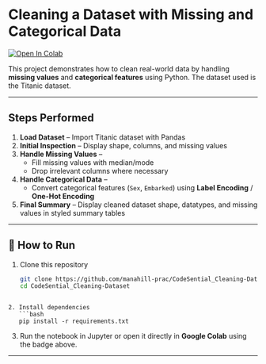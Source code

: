 # Cleaning a Dataset with Missing and Categorical Data 

[![Open In Colab](https://colab.research.google.com/assets/colab-badge.svg)](https://colab.research.google.com/github/manahill-prac/CodeSential_Cleaning-Dataset/blob/main/Task02_Clean_Dataset.ipynb)

 This project demonstrates how to clean real-world data by handling **missing values** and **categorical features** using Python. The dataset used is the Titanic dataset.  

---

##  Steps Performed
1. **Load Dataset** – Import Titanic dataset with Pandas  
2. **Initial Inspection** – Display shape, columns, and missing values  
3. **Handle Missing Values** –  
   - Fill missing values with median/mode  
   - Drop irrelevant columns where necessary  
4. **Handle Categorical Data** –  
   - Convert categorical features (`Sex`, `Embarked`) using **Label Encoding** / **One-Hot Encoding**  
5. **Final Summary** – Display cleaned dataset shape, datatypes, and missing values in styled summary tables  

---



## 🚀 How to Run
1. Clone this repository  
   ```bash
   git clone https://github.com/manahill-prac/CodeSential_Cleaning-Dataset.git
   cd CodeSential_Cleaning-Dataset
````

2. Install dependencies
   ```bash
   pip install -r requirements.txt
````
3. Run the notebook in Jupyter or open it directly in **Google Colab** using the badge above.

---
